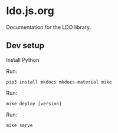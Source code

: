 # ldo.js.org

Documentation for the LDO library.


## Dev setup

Install Python

Run:
```
pip3 install mkdocs mkdocs-material mike
```

Run:
```
mike deploy [version]
```

Run:
```
mike serve
```